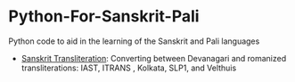 # Python-For-Sanskrit-Pali
Python code to aid in the learning of the Sanskrit and Pali languages

- [Sanskrit Transliteration](https://github.com/jonfernq/Python-For-Sanskrit-Pali/tree/main/SanskritTransliteration): Converting between Devanagari and romanized transliterations: IAST, ITRANS , Kolkata, SLP1, and Velthuis    
